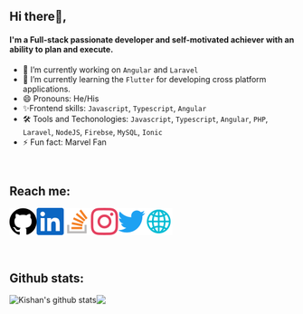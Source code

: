 ## Hi there👋,

#### I'm a Full-stack passionate developer and self-motivated achiever with an ability to plan and execute.

- 🔭 I’m currently working on `Angular` and `Laravel`
- 🌱 I’m currently learning the `Flutter` for developing cross platform applications.
- 😄 Pronouns: He/His
- ✨Frontend skills: `Javascript`, `Typescript`, `Angular`
- 🛠 Tools and Techonologies: `Javascript`, `Typescript`, `Angular`, `PHP`, `Laravel`, `NodeJS`, `Firebse`, `MySQL`, `Ionic`
- ⚡ Fun fact: Marvel Fan 
<br>

## Reach me:
<a href="https://github.com/coderman401/"><img align="left" src="https://raw.githubusercontent.com/coderman401/coderman401/main/svgs/github.svg" alt="Github"></a>
<a href="https://www.linkedin.com/in/kishan-panchal-859417162/"><img align="left" src="https://raw.githubusercontent.com/coderman401/coderman401/main/svgs/linkedin.svg" alt="Linkedin"></a>
<a href="https://stackoverflow.com/users/12666651/coderman401/"><img align="left" src="https://raw.githubusercontent.com/coderman401/coderman401/main/svgs/stackoverflow.svg" alt="Stackoverflow"></a>
<a href="https://www.instagram.com/coderman401/"><img align="left" src="https://raw.githubusercontent.com/coderman401/coderman401/main/svgs/instagram.svg" alt="Instagram"></a>
<a href="https://twitter.com/coderman401/"><img align="left" src="https://raw.githubusercontent.com/coderman401/coderman401/main/svgs/twitter.svg" alt="Twitter"></a>
<a href="https://coderman401.web.app/"><img  src="https://raw.githubusercontent.com/coderman401/coderman401/main/svgs/website.svg" alt="Portfolio"></a> 
<p align="left"></p>
<br />

## Github stats:

 <img align="left" src="https://github-readme-stats.vercel.app/api?username=coderman401&show_icons=true&include_all_commits=true&theme=dracula&hide_border=true" alt="Kishan's github stats" />
<img align="left" src="https://github-readme-stats.vercel.app/api/top-langs/?username=coderman401&layout=compact&theme=dracula&hide_border=true" />

<br />

